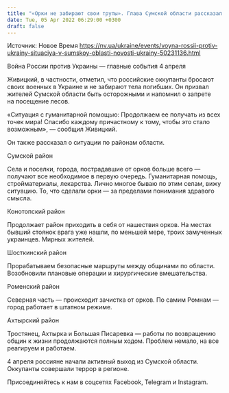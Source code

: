 ```yaml
---
title: "«Орки не забирают свои трупы». Глава Сумской области рассказал о ситуации с зачисткой оккупантов"
date: Tue, 05 Apr 2022 06:29:00 +0300
draft: false
---
```

Источник: Новое Время https://nv.ua/ukraine/events/voyna-rossii-protiv-ukrainy-situaciya-v-sumskoy-oblasti-novosti-ukrainy-50231136.html


Война России против Украины — главные события 4 апреля

Живицкий, в частности, отметил, что российские оккупанты бросают своих военных в Украине и не забирают тела погибших. Он призвал жителей Сумской области быть осторожными и напомнил о запрете на посещение лесов.

«Ситуация с гуманитарной помощью: Продолжаем ее получать из всех точек мира! Спасибо каждому причастному к тому, чтобы это стало возможным», — сообщил Живицкий.

Он также рассказал о ситуации по районам области.

Сумской район

Села и поселки, города, пострадавшие от орков больше всего — получают все необходимое в первую очередь. Гуманитарная помощь, стройматериалы, лекарства. Лично многое бываю по этим селам, вижу ситуацию. То, что сделали орки — за пределами понимания здравого смысла.

Конотопский район

Продолжает район приходить в себя от нашествия орков. На местах бывший стоянок врага уже нашли, по меньшей мере, троих замученных украинцев. Мирных жителей.

Шосткинский район

Прорабатываем безопасные маршруты между общинами по области. Возобновили плановые операции и хирургические вмешательства.

Роменский район

Северная часть — происходит зачистка от орков. По самим Ромнам — город работает в штатном режиме.

Ахтырский район

Тростянец, Ахтырка и Большая Писаревка — работы по возвращению общин к жизни продолжаются полным ходом. Проблем немало, на все реагируем и работаем.

4 апреля россияне начали активный выход из Сумской области. Оккупанты совершали террор в регионе.

Присоединяйтесь к нам в соцсетях Facebook, Telegram и Instagram.

